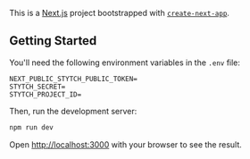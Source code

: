 This is a [Next.js](https://nextjs.org/) project bootstrapped with [`create-next-app`](https://github.com/vercel/next.js/tree/canary/packages/create-next-app).

## Getting Started

You'll need the following environment variables in the `.env` file:

```
NEXT_PUBLIC_STYTCH_PUBLIC_TOKEN=
STYTCH_SECRET=
STYTCH_PROJECT_ID=
```

Then, run the development server:

```bash
npm run dev
```

Open [http://localhost:3000](http://localhost:3000) with your browser to see the result.
